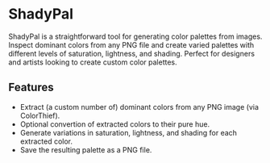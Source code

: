 # ShadyPal
ShadyPal is a straightforward tool for generating color palettes from images. Inspect dominant colors from any PNG file and create varied palettes with different levels of saturation, lightness, and shading. Perfect for designers and artists looking to create custom color palettes.

## Features
- Extract (a custom number of) dominant colors from any PNG image (via ColorThief).
- Optional convertion of extracted colors to their pure hue.
- Generate variations in saturation, lightness, and shading for each extracted color.
- Save the resulting palette as a PNG file.

